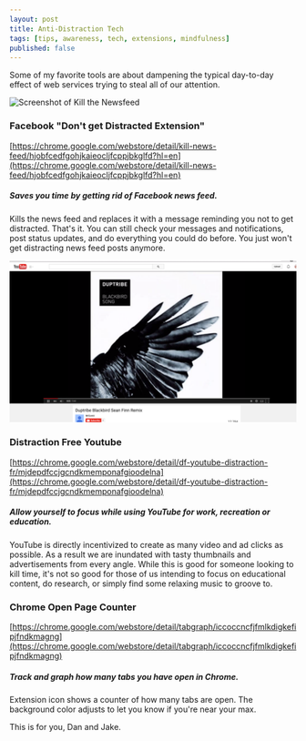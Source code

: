 ```yaml
---
layout: post
title: Anti-Distraction Tech
tags: [tips, awareness, tech, extensions, mindfulness]
published: false
---
```


Some of my favorite tools are about dampening the typical day-to-day effect of web services trying to steal all of our attention.

![Screenshot of Kill the Newsfeed](https://lh6.googleusercontent.com/xzX_SP34jGvJVTnnpceWtOvcjv-OCq0kkHSp9s83Uk8YFHg2BV32nMqo6vUwWQf4dRdE9I1e7eA=s1280-h800-e365-rw)

### Facebook "Don't get Distracted Extension"

[https://chrome.google.com/webstore/detail/kill-news-feed/hjobfcedfgohjkaieocljfcppjbkglfd?hl=en](https://chrome.google.com/webstore/detail/kill-news-feed/hjobfcedfgohjkaieocljfcppjbkglfd?hl=en)

##### Saves you time by getting rid of Facebook news feed.

Kills the news feed and replaces it with a message reminding you not to get distracted. That's it. You can still check your messages and notifications, post status updates, and do everything you could do before. You just won't get distracting news feed posts anymore.

![Screenshot of Distraction Free Youtube](/images/distraction-free-youtube.png)

### Distraction Free Youtube

[https://chrome.google.com/webstore/detail/df-youtube-distraction-fr/mjdepdfccjgcndkmemponafgioodelna](https://chrome.google.com/webstore/detail/df-youtube-distraction-fr/mjdepdfccjgcndkmemponafgioodelna)

##### Allow yourself to focus while using YouTube for work, recreation or education.

YouTube is directly incentivized to create as many video and ad clicks as possible.  As a result we are inundated with tasty thumbnails and advertisements from every angle.  While this is good for someone looking to kill time, it's not so good for those of us intending to focus on educational content, do research, or simply find some relaxing music to groove to.

### Chrome Open Page Counter

[https://chrome.google.com/webstore/detail/tabgraph/iccoccncfjfmlkdigkefipjfndkmagng](https://chrome.google.com/webstore/detail/tabgraph/iccoccncfjfmlkdigkefipjfndkmagng)

##### Track and graph how many tabs you have open in Chrome.

Extension icon shows a counter of how many tabs are open. The background color adjusts to let you know if you're near your max.


This is for you, Dan and Jake.
